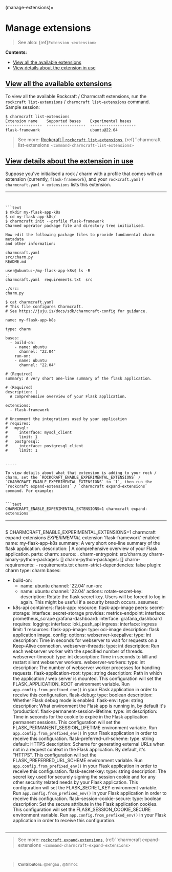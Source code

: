 (manage-extensions)=
# Manage extensions

> See also: {ref}`Extension <extension>`

**Contents:**

- [View all the available extensions](#heading--view-all-the-available-extensions)
- [View details about the extension in use](#heading--view-details-about-the-extension-in-use)	

<a href="#heading--view-all-the-available-extensions"><h2 id="heading--view-all-the-available-extensions">View all the available extensions</h2></a>

To view all the available Rockcraft / Charmcraft extensions, run the `rockcraft list-extensions` / `charmcraft list-extensions` command. Sample session:

```text
$ charmcraft list-extensions
Extension name    Supported bases    Experimental bases
----------------  -----------------  --------------------
flask-framework                      ubuntu@22.04    
```

> See more: [Rockcraft | `rockcraft list-extensions`](https://canonical-rockcraft.readthedocs-hosted.com/en/latest/reference/commands/list-extensions/), {ref}``charmcraft list-extensions` <command-charmcraft-list-extensions>`

<a href="#heading--view-details-about-the-extension-in-use"><h2 id="heading--view-details-about-the-extension-in-use">View details about the extension in use</h2></a>

Suppose you've initialised a rock / charm with a profile that comes with an extension (currently, `flask-framework`), and your `rockcraft.yaml` / `charmcraft.yaml > extensions` lists this extension.  

----
```{dropdown} See sample context


```text
$ mkdir my-flask-app-k8s
$ cd my-flask-app-k8s/
$ charmcraft init --profile flask-framework
Charmed operator package file and directory tree initialised.                                                                                                                                
                                                                                                                                                                                             
Now edit the following package files to provide fundamental charm metadata                                                                                                                   
and other information:                                                                                                                                                                       
                                                                                                                                                                                             
charmcraft.yaml                                                                                                                                                                              
src/charm.py                                                                                                                                                                                 
README.md                                                                                                                                                                                    
                                                                                                                                                                                             
user@ubuntu:~/my-flask-app-k8s$ ls -R
.:
charmcraft.yaml  requirements.txt  src

./src:
charm.py
 
$ cat charmcraft.yaml 
# This file configures Charmcraft.
# See https://juju.is/docs/sdk/charmcraft-config for guidance.

name: my-flask-app-k8s

type: charm

bases:
  - build-on:
    - name: ubuntu
      channel: "22.04"
    run-on:
    - name: ubuntu
      channel: "22.04"

# (Required)
summary: A very short one-line summary of the flask application.

# (Required)
description: |
  A comprehensive overview of your Flask application.

extensions:
  - flask-framework

# Uncomment the integrations used by your application
# requires:
#   mysql:
#     interface: mysql_client
#     limit: 1
#   postgresql:
#     interface: postgresql_client
#     limit: 1


```

```
-----

To view details about what that extension is adding to your rock / charm, set the `ROCKCRAFT_ENABLE_EXPERIMENTAL_EXTENSIONS` / `CHARMCRAFT_ENABLE_EXPERIMENTAL_EXTENSIONS` to `1`, then run the `rockcraft expand-extensions` / `charmcraft expand-extensions` command. For example:


```text
CHARMCRAFT_ENABLE_EXPERIMENTAL_EXTENSIONS=1 charmcraft expand-extensions
```

----
```{dropdown} See effect given sample context

```
$ CHARMCRAFT_ENABLE_EXPERIMENTAL_EXTENSIONS=1 charmcraft expand-extensions
*EXPERIMENTAL* extension 'flask-framework' enabled                                                                                                                                           
name: my-flask-app-k8s
summary: A very short one-line summary of the flask application.
description: |
  A comprehensive overview of your Flask application.
parts:
  charm:
    source: .
    charm-entrypoint: src/charm.py
    charm-binary-python-packages: []
    charm-python-packages: []
    charm-requirements:
    - requirements.txt
    charm-strict-dependencies: false
    plugin: charm
type: charm
bases:
- build-on:
  - name: ubuntu
    channel: '22.04'
  run-on:
  - name: ubuntu
    channel: '22.04'
actions:
  rotate-secret-key:
    description: Rotate the flask secret key. Users will be forced to log in again.
      This might be useful if a security breach occurs.
assumes:
- k8s-api
containers:
  flask-app:
    resource: flask-app-image
peers:
  secret-storage:
    interface: secret-storage
provides:
  metrics-endpoint:
    interface: prometheus_scrape
  grafana-dashboard:
    interface: grafana_dashboard
requires:
  logging:
    interface: loki_push_api
  ingress:
    interface: ingress
    limit: 1
resources:
  flask-app-image:
    type: oci-image
    description: flask application image.
config:
  options:
    webserver-keepalive:
      type: int
      description: Time in seconds for webserver to wait for requests on a Keep-Alive
        connection.
    webserver-threads:
      type: int
      description: Run each webserver worker with the specified number of threads.
    webserver-timeout:
      type: int
      description: Time in seconds to kill and restart silent webserver workers.
    webserver-workers:
      type: int
      description: The number of webserver worker processes for handling requests.
    flask-application-root:
      type: string
      description: Path in which the application / web server is mounted. This configuration
        will set the FLASK_APPLICATION_ROOT environment variable. Run `app.config.from_prefixed_env()`
        in your Flask application in order to receive this configuration.
    flask-debug:
      type: boolean
      description: Whether Flask debug mode is enabled.
    flask-env:
      type: string
      description: What environment the Flask app is running in, by default it's 'production'.
    flask-permanent-session-lifetime:
      type: int
      description: Time in seconds for the cookie to expire in the Flask application
        permanent sessions. This configuration will set the FLASK_PERMANENT_SESSION_LIFETIME
        environment variable. Run `app.config.from_prefixed_env()` in your Flask application
        in order to receive this configuration.
    flask-preferred-url-scheme:
      type: string
      default: HTTPS
      description: Scheme for generating external URLs when not in a request context
        in the Flask application. By default, it's "HTTPS". This configuration will
        set the FLASK_PREFERRED_URL_SCHEME environment variable. Run `app.config.from_prefixed_env()`
        in your Flask application in order to receive this configuration.
    flask-secret-key:
      type: string
      description: The secret key used for securely signing the session cookie and
        for any other security related needs by your Flask application. This configuration
        will set the FLASK_SECRET_KEY environment variable. Run `app.config.from_prefixed_env()`
        in your Flask application in order to receive this configuration.
    flask-session-cookie-secure:
      type: boolean
      description: Set the secure attribute in the Flask application cookies. This
        configuration will set the FLASK_SESSION_COOKIE_SECURE environment variable.
        Run `app.config.from_prefixed_env()` in your Flask application in order to
        receive this configuration.                                                 

```

```
-----

> See more: [`rockcraft expand-extensions`](https://canonical-rockcraft.readthedocs-hosted.com/en/latest/reference/commands/expand-extensions/), {ref}``charmcraft expand-extensions` <command-charmcraft-expand-extensions>`

<br>

> <small>**Contributors:** @lengau , @tmihoc </small>